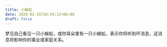 ```yaml
---
title: 小蜈蚣
date: 2020-02-15T20:54:12+08:00
draft: false
---
```


梦见自己看见一只小蜈蚣，或你耳朵里有一只小蜈蚣，表示你将听到坏消息，这消息将影响你的事业或家庭关系。

